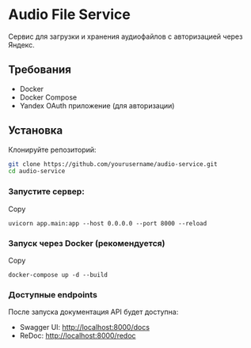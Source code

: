# Audio File Service

Сервис для загрузки и хранения аудиофайлов с авторизацией через Яндекс.

## Требования

- Docker
- Docker Compose
- Yandex OAuth приложение (для авторизации)

## Установка

Клонируйте репозиторий:

```bash
git clone https://github.com/yourusername/audio-service.git
cd audio-service
```


### Запустите сервер:

Copy

```
uvicorn app.main:app --host 0.0.0.0 --port 8000 --reload

```

### Запуск через Docker (рекомендуется)

Copy

```
docker-compose up -d --build
```

### Доступные endpoints

После запуска документация API будет доступна:

* Swagger UI: [http://localhost:8000/docs](http://localhost:8000/docs)
* ReDoc: [http://localhost:8000/redoc](http://localhost:8000/redoc)
